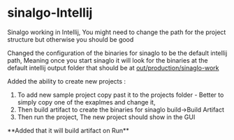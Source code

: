 # sinalgo-Intellij
Sinalgo working in Intellij, You might need to change the path for the project structure but otherwise you should be good


Changed the configuration of the binaries for
sinaglo to be the default intellij path, Meaning once you start sinaglo it will look for the
binaries at the default intellij output folder that should be at <u>out/production/sinaglo-work</u>

Added the ability to create new projects :
<ol>
<li>To add new sample project copy past it to the projects folder - Better to simply copy one of the exaplmes and change it,</li>
<li>Then build artifact to create the binaries for sinaglo build->Build Artifact</li>
<li>Then run the project, The new project should show in the GUI</li>
</ol>
**Added that it will build artifact on Run**


